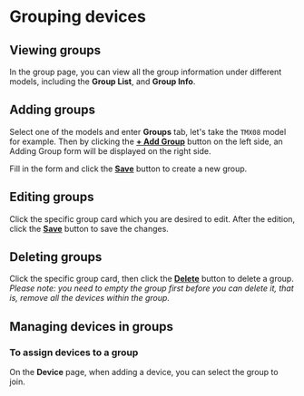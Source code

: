 # Grouping devices

## Viewing groups

In the group page, you can view all the group information under different models, including the **Group List**, and **Group Info**.

## Adding groups

Select one of the models and enter **Groups** tab, let's take the `TMX08` model for example. Then by clicking the **<u>+ Add Group</u>** button on the left side, an Adding Group form will be displayed on the right side.

Fill in the form and click the **<u>Save</u>** button to create a new group.

## Editing groups

Click the specific group card which you are desired to edit. After the edition, click the **<u>Save</u>** button to save the changes.

## Deleting groups

Click the specific group card, then click the **<u>Delete</u>** button to delete a group. *Please note: you need to empty the group first before you can delete it, that is, remove all the devices within the group.*

## Managing devices in groups

### To assign devices to a group 

On the **Device** page, when adding a device, you can select the group to join.

